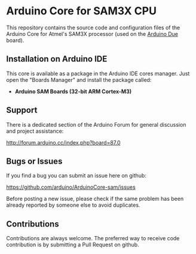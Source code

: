 # Arduino Core for SAM3X CPU

This repository contains the source code and configuration files of the Arduino Core for Atmel's SAM3X processor (used on the [Arduino Due](https://www.arduino.cc/en/Main/ArduinoBoardDue) board).

## Installation on Arduino IDE

This core is available as a package in the Arduino IDE cores manager.
Just open the "Boards Manager" and install the package called:

 * **Arduino SAM Boards (32-bit ARM Cortex-M3)**

## Support

There is a dedicated section of the Arduino Forum for general discussion and project assistance:

http://forum.arduino.cc/index.php?board=87.0

## Bugs or Issues

If you find a bug you can submit an issue here on github:

https://github.com/arduino/ArduinoCore-sam/issues

Before posting a new issue, please check if the same problem has been already reported by someone else to avoid duplicates.

## Contributions

Contributions are always welcome.
The preferred way to receive code contribution is by submitting a Pull Request on github.
